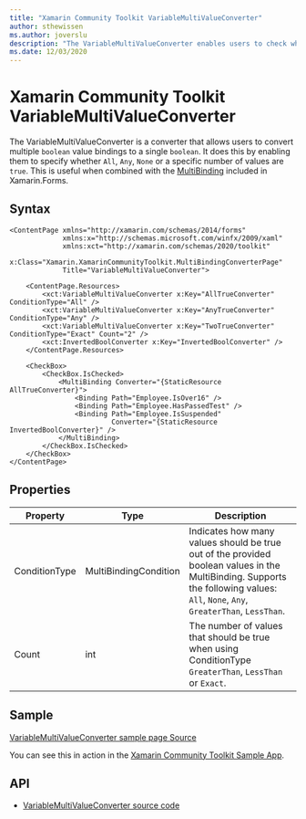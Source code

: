 ```yaml
---
title: "Xamarin Community Toolkit VariableMultiValueConverter"
author: sthewissen
ms.author: joverslu
description: "The VariableMultiValueConverter enables users to check whether or not multiple boolean binding values are true."
ms.date: 12/03/2020
---
```


# Xamarin Community Toolkit VariableMultiValueConverter

The VariableMultiValueConverter is a converter that allows users to convert multiple `boolean` value bindings to a single `boolean`. It does this by enabling them to specify whether `All`, `Any`, `None` or a specific number of values are `true`. This is useful when combined with the [MultiBinding](/xamarin/xamarin-forms/app-fundamentals/data-binding/multibinding) included in Xamarin.Forms.

## Syntax

```xaml
<ContentPage xmlns="http://xamarin.com/schemas/2014/forms"
             xmlns:x="http://schemas.microsoft.com/winfx/2009/xaml"
             xmlns:xct="http://xamarin.com/schemas/2020/toolkit"
             x:Class="Xamarin.XamarinCommunityToolkit.MultiBindingConverterPage"
             Title="VariableMultiValueConverter">

    <ContentPage.Resources>
        <xct:VariableMultiValueConverter x:Key="AllTrueConverter" ConditionType="All" />
        <xct:VariableMultiValueConverter x:Key="AnyTrueConverter" ConditionType="Any" />
        <xct:VariableMultiValueConverter x:Key="TwoTrueConverter" ConditionType="Exact" Count="2" />
        <xct:InvertedBoolConverter x:Key="InvertedBoolConverter" />
    </ContentPage.Resources>

    <CheckBox>
        <CheckBox.IsChecked>
            <MultiBinding Converter="{StaticResource AllTrueConverter}">
                <Binding Path="Employee.IsOver16" />
                <Binding Path="Employee.HasPassedTest" />
                <Binding Path="Employee.IsSuspended"
                         Converter="{StaticResource InvertedBoolConverter}" />
            </MultiBinding>
        </CheckBox.IsChecked>
    </CheckBox>
</ContentPage>  
```

## Properties

|Property  |Type  |Description  |
|---------|---------|---------|
| ConditionType | MultiBindingCondition | Indicates how many values should be true out of the provided boolean values in the MultiBinding. Supports the following values: `All`, `None`, `Any`, `GreaterThan`, `LessThan`. |
| Count | int | The number of values that should be true when using ConditionType `GreaterThan`, `LessThan` or `Exact`. |

## Sample

[VariableMultiValueConverter sample page Source](https://github.com/xamarin/XamarinCommunityToolkit/blob/main/XamarinCommunityToolkitSample/Pages/Converters/VariableMultiValueConverterPage.xaml)

You can see this in action in the [Xamarin Community Toolkit Sample App](https://github.com/xamarin/XamarinCommunityToolkit).

## API

* [VariableMultiValueConverter source code](https://github.com/xamarin/XamarinCommunityToolkit/blob/main/XamarinCommunityToolkit/Converters/VariableMultiValueConverter.shared.cs)
